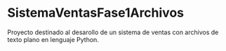 # SistemaVentasFase1Archivos
Proyecto destinado al desarollo de un sistema de ventas con archivos de texto plano en lenguaje Python.
